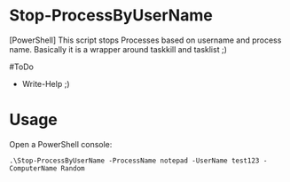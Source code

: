 # Stop-ProcessByUserName
[PowerShell] This script stops Processes based on username and process name. Basically it is a wrapper around taskkill and tasklist ;)

#ToDo
- Write-Help ;)

# Usage
Open a PowerShell console:
```
.\Stop-ProcessByUserName -ProcessName notepad -UserName test123 -ComputerName Random
```